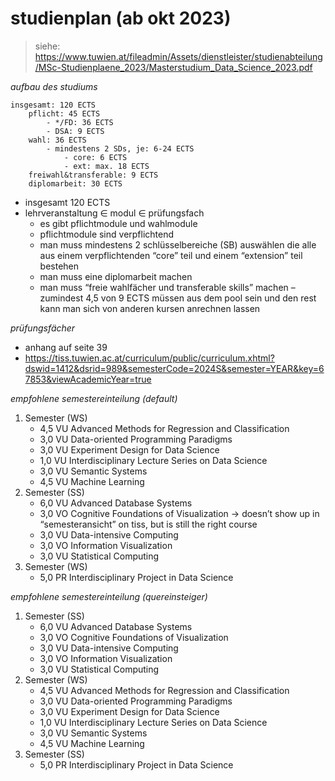 # studienplan (ab okt 2023)

> siehe: https://www.tuwien.at/fileadmin/Assets/dienstleister/studienabteilung/MSc-Studienplaene_2023/Masterstudium_Data_Science_2023.pdf

_aufbau des studiums_

```
insgesamt: 120 ECTS
	pflicht: 45 ECTS
		- */FD: 36 ECTS
		- DSA: 9 ECTS
	wahl: 36 ECTS
		- mindestens 2 SDs, je: 6-24 ECTS
			- core: 6 ECTS
			- ext: max. 18 ECTS
	freiwahl&transferable: 9 ECTS
	diplomarbeit: 30 ECTS
```

- insgesamt 120 ECTS
- lehrveranstaltung $\in$ modul $\in$ prüfungsfach
     - es gibt pflichtmodule und wahlmodule
     - pflichtmodule sind verpflichtend
     - man muss mindestens 2 schlüsselbereiche (SB) auswählen die alle aus einem verpflichtenden “core” teil und einem “extension” teil bestehen
     - man muss eine diplomarbeit machen
     - man muss “freie wahlfächer und transferable skills” machen – zumindest 4,5 von 9 ECTS müssen aus dem pool sein und den rest kann man sich von anderen kursen anrechnen lassen

_prüfungsfächer_

- anhang auf seite 39
- https://tiss.tuwien.ac.at/curriculum/public/curriculum.xhtml?dswid=1412&dsrid=989&semesterCode=2024S&semester=YEAR&key=67853&viewAcademicYear=true 

_empfohlene semestereinteilung (default)_

1. Semester (WS)
     - 4,5 VU Advanced Methods for Regression and Classification
     - 3,0 VU Data-oriented Programming Paradigms
     - 3,0 VU Experiment Design for Data Science
     - 1,0 VU Interdisciplinary Lecture Series on Data Science
     - 3,0 VU Semantic Systems
     - 4,5 VU Machine Learning
2. Semester (SS)
     - 6,0 VU Advanced Database Systems
     - 3,0 VO Cognitive Foundations of Visualization → doesn’t show up in “semesteransicht” on tiss, but is still the right course
     - 3,0 VU Data-intensive Computing
     - 3,0 VO Information Visualization
     - 3,0 VU Statistical Computing
3. Semester (WS)
     - 5,0 PR Interdisciplinary Project in Data Science

_empfohlene semestereinteilung (quereinsteiger)_

1. Semester (SS)
     - 6,0 VU Advanced Database Systems
     - 3,0 VO Cognitive Foundations of Visualization
     - 3,0 VU Data-intensive Computing
     - 3,0 VO Information Visualization
     - 3,0 VU Statistical Computing
2. Semester (WS)
     - 4,5 VU Advanced Methods for Regression and Classification
     - 3,0 VU Data-oriented Programming Paradigms
     - 3,0 VU Experiment Design for Data Science
     - 1,0 VU Interdisciplinary Lecture Series on Data Science
     - 3,0 VU Semantic Systems
     - 4,5 VU Machine Learning
3. Semester (SS)
     - 5,0 PR Interdisciplinary Project in Data Science
